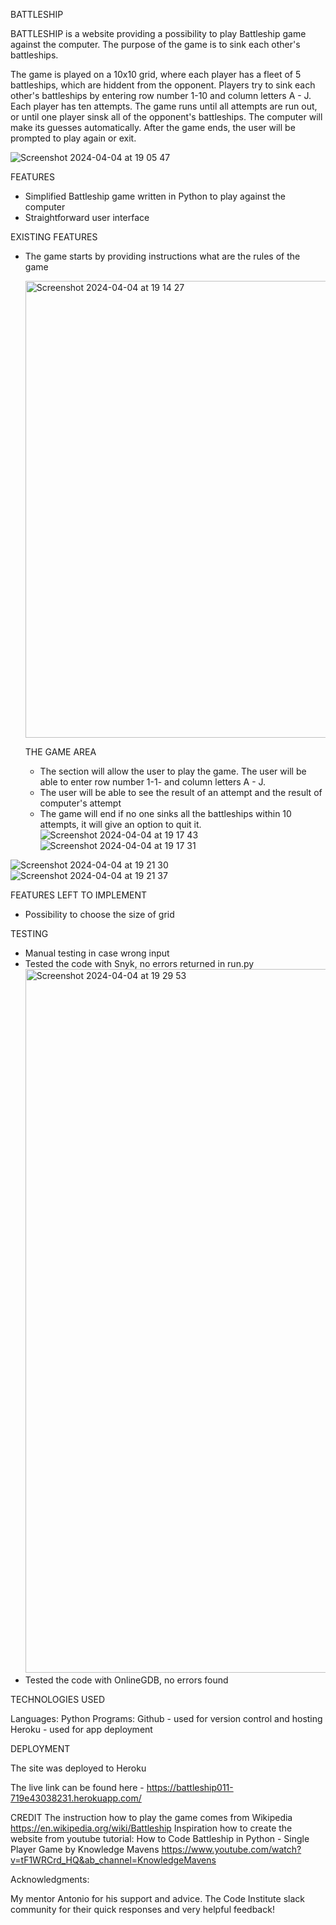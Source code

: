 BATTLESHIP

BATTLESHIP is a website providing a possibility to play Battleship game against the computer. 
The purpose of the game is to sink each other's battleships.

The game is played on a 10x10 grid, where each player has a fleet of 5 battleships, which are hiddent from the opponent.
Players try to sink each other's battleships by entering row number 1-10 and column letters A - J. Each player has ten attempts. The game runs until all attempts are run out, or until one player sinsk all of the opponent's battleships. The computer will make its guesses automatically. After the game ends, the user will be prompted to play again or exit.

![Screenshot 2024-04-04 at 19 05 47](https://github.com/Anna8742/battleship_in_python/assets/31070626/8c59110a-b7c4-450e-a8db-b0e5ea232312)

FEATURES
- Simplified Battleship game written in Python to play against the computer
- Straightforward user interface

EXISTING FEATURES
- The game starts by providing instructions what are the rules of the game

  <img width="731" alt="Screenshot 2024-04-04 at 19 14 27" src="https://github.com/Anna8742/battleship_in_python/assets/31070626/d23648c2-33c0-4fc6-b84c-3433c2cb9f54">

  THE GAME AREA
  - The section will allow the user to play the game. The user will be able to enter row number 1-1- and column letters A - J.
  - The user will be able to see the result of an attempt and the result of computer's attempt
  - The game will end if no one sinks all the battleships within 10 attempts, it will give an option to quit it.
 ![Screenshot 2024-04-04 at 19 17 43](https://github.com/Anna8742/battleship_in_python/assets/31070626/a06386a2-b724-456c-a5a2-9c8bc5dd077c)
![Screenshot 2024-04-04 at 19 17 31](https://github.com/Anna8742/battleship_in_python/assets/31070626/dbb46959-76d3-4afc-bcb9-948c21db3daf)

![Screenshot 2024-04-04 at 19 21 30](https://github.com/Anna8742/battleship_in_python/assets/31070626/90441224-1957-41b3-acb4-0a4eecc630fc)
![Screenshot 2024-04-04 at 19 21 37](https://github.com/Anna8742/battleship_in_python/assets/31070626/883ddf0d-0c8e-46fa-b678-613aa0b80c22)




FEATURES LEFT TO IMPLEMENT
- Possibility to choose the size of grid

TESTING
- Manual testing in case wrong input 
- Tested the code with Snyk, no errors returned in run.py
  <img width="1126" alt="Screenshot 2024-04-04 at 19 29 53" src="https://github.com/Anna8742/battleship_in_python/assets/31070626/b7092d36-b1f4-4f86-95b6-35727eedec31">
- Tested the code with OnlineGDB, no errors found

TECHNOLOGIES USED

Languages: Python
Programs: 
Github - used for version control and hosting
Heroku - used for app deployment

DEPLOYMENT

The site was deployed to Heroku

The live link can be found here - https://battleship011-719e43038231.herokuapp.com/

CREDIT
The instruction how to play the game comes from  Wikipedia https://en.wikipedia.org/wiki/Battleship
Inspiration how to create the website from youtube tutorial:
How to Code Battleship in Python - Single Player Game by Knowledge Mavens
https://www.youtube.com/watch?v=tF1WRCrd_HQ&ab_channel=KnowledgeMavens

Acknowledgments:

My mentor Antonio for his support and advice. The Code Institute slack community for their quick responses and very helpful feedback!


  
